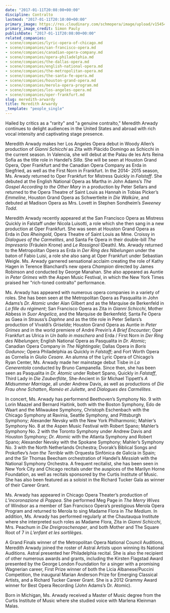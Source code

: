 ```yaml
---
date: "2017-01-11T20:08:00+00:00"
discipline: Contralto
lastmod: "2017-01-11T20:10:00+00:00"
primary_image: https://res.cloudinary.com/schmopera/image/upload/v1545409169/media/webhook-uploads/1484165028041/2017-01-11---Meredith-Arwardy.jpg.jpg
primary_image_credit: Simon Pauly
publishDate: "2017-01-11T20:08:00+00:00"
related_companies:
- scene/companies/lyric-opera-of-chicago.md
- scene/companies/san-francisco-opera.md
- scene/companies/canadian-opera-company.md
- scene/companies/opera-philadelphia.md
- scene/companies/the-dallas-opera.md
- scene/companies/english-national-opera.md
- scene/companies/the-metropolitan-opera.md
- scene/companies/the-santa-fe-opera.md
- scene/companies/houston-grand-opera.md
- scene/companies/merola-opera-program.md
- scene/companies/los-angeles-opera.md
- scene/companies/oper-frankfurt.md
slug: meredith-arwardy
title: Meredith Arwardy
_template: "people_single"
---
```


Hailed by critics as a "rarity" and "a genuine contralto," Meredith Arwady continues to delight audiences in the United States and abroad with rich vocal intensity and captivating stage presence. 

Meredith Arwady makes her Los Angeles Opera debut in Woody Allen’s production of *Gianni Schicchi* as Zita with Plácido Domingo as Schicchi in the current season. In Valencia, she will debut at the Palau de les Arts Reina Sofia as the title role in Handel’s *Silla*. She will be seen at Houston Grand Opera, Oper Frankfurt and the Canadian Opera Company as Erda in Siegfried, as well as the First Norn in Frankfurt. In the 2014- 2015 season, Ms. Arwady returned to Oper Frankfurt for Mistress Quickly in *Falstaff*. She debuted at the English National Opera as Martha in John Adams’s *The Gospel According to the Other Mary* in a production by Peter Sellars and returned to the Opera Theatre of Saint Louis as Hannah in Tobias Picker’s *Emmeline*, Houston Grand Opera as Schwertleite in *Die Walküre*, and debuted at Madison Opera as Mrs. Lovett in Stephen Sondheim’s *Sweeney Todd*.

Meredith Arwady recently appeared at the San Francisco Opera as Mistress Quickly in Falstaff under Nicola Luisotti, a role which she then sang in a new production at Oper Frankfurt. She was seen at Houston Grand Opera as Erda in *Das Rheingold*, Opera Theatre of Saint Louis as Mme. Croissy in *Dialogues of the Carmelites*, and Santa Fe Opera in their double-bill *The Impresario* (Fräulein Krone) and *Le Rossignol* (Death). Ms. Arwady returned to the Metropolitan Opera as Erda in *Der Ring des Nibelungen* under the baton of Fabio Luisi, a role she also sang at Oper Frankfurt under Sebastian Weigle. Ms. Arwady garnered sensational acclaim creating the role of Kathy Hagen in Terence Blanchard’s new opera *Champion* directed by James Robinson and conducted by George Manahan. She also appeared as Auntie in *Peter Grimes* with the Aspen Music Festival, in which the New York Times praised her "rich-toned contralto" performance.

Ms. Arwady has appeared with numerous opera companies in a variety of roles. She has been seen at the Metropolitan Opera as Pasqualita in John Adams’s *Dr. Atomic* under Alan Gilbert and as the Marquise de Berkenfeld in *La fille du régiment*; San Francisco Opera as Zita in *Gianni Schicchi*, Mother Abbess in *Suor Angelica*, and the Marquise de Berkenfeld; Santa Fe Opera as Gaea in Strauss’s *Daphne* and as the title role in Peter Sellars’s production of Vivaldi’s *Griselda*; Houston Grand Opera as Auntie in *Peter Grimes* and in the world premiere of André Previn’s *A Brief Encounter*; Oper Frankfurt as Ulrica in *Un ballo in maschera* and Erda / First Norn in *Der Ring des Nibelungen*; English National Opera as Pasqualita in *Dr. Atomic*; Canadian Opera Company in *The Nightingale*; Dallas Opera in *Boris Godunov*; Opera Philadelphia as Quickly in *Falstaff*; and Fort Worth Opera as Cornelia in *Giulio Cesare*. An alumna of the Lyric Opera of Chicago’s Ryan Center, Ms. Arwady made her mainstage debut Tisbe in *La Cenerentola* conducted by Bruno Campanella. Since then, she has been seen as Pasqualita in *Dr. Atomic* under Robert Spano, Quickly in *Falstaff*, Third Lady in *Die Zauberflöte*, She-Ancient in Sir Michael Tippett’s *A Midsummer Marriage*, all under Andrew Davis, as well as productions of *Die Frau ohne Schatten*, *Roméo et Juliette*, and *Dialogues des Carmélites*. 

In concert, Ms. Arwady has performend Beethoven’s Symphony No. 9 with Lorin Maazel and Bernard Haitink, both with the Boston Symphony, Edo de Waart and the Milwaukee Symphony, Christoph Eschenbach with the Chicago Symphony at Ravinia, Seattle Symphony, and Pittsburgh Symphony; Alexander Nevsky with the New York Philharmonic; Mahler’s Symphony No. 8 at the Aspen Music Festival with Robert Spano; Mahler’s Symphony No. 2 with the Toronto Symphony under Andrew Davis and Houston Symphony; *Dr. Atomic* with the Atlanta Symphony and Robert Spano; Alexander Nevsky with the Spokane Symphony; Mahler’s Symphony No. 3 with the North Netherlands Orchestra; Dvorak’s Biblical Songs and Prokofiev’s *Ivan the Terrible* with Orquesta Sinfónica de Galicia in Spain; and the Sir Thomas Beecham orchestration of Handel’s *Messiah* with the National Symphony Orchestra. A frequent recitalist, she has been seen in New York City and Chicago recitals under the auspices of the Marilyn Horne Foundation, as well as recitals sponsored by the Curtis Institute of Music. She has also been featured as a soloist in the Richard Tucker Gala as winner of their Career Grant.

Ms. Arwady has appeared in Chicago Opera Theater’s production of *L’incoronazione di Poppea*. She performed Meg Page in *The Merry Wives* of Windsor as a member of San Francisco Opera’s prestigious Merola Opera Program and returned to Merola to sing Madame Flora in *The Medium*. In addition, Ms. Arwady has performed regularly at the Chautauqua Institute where she interpreted such roles as Madame Flora, Zita in *Gianni Schicchi*, Mrs. Peachum in *Die Dreigroschenoper*, and both Mother and The Square Root of 7 in *L’enfant et les sortilèges*.

A Grand Finals winner of the Metropolitan Opera National Council Auditions, Meredith Arwady joined the roster of Astral Artists upon winning its National Auditions. Astral presented her Philadelphia recital. She is also the recipient of other numerous awards and grants, including the Kirsten Flagstad Award presented by the George London Foundation for a singer with a promising Wagnerian career, First Prize winner of both the Licia Albanese/Puccini Competition, the inaugural Marian Anderson Prize for Emerging Classical Artists, and a Richard Tucker Career Grant. She is a 2012 Grammy Award winner for Best Opera Recording (John Adams’s Dr. Atomic).

Born in Michigan, Ms. Arwady received a Master of Music degree from the Curtis Institute of Music where she studied voice with Marlena Kleinman Malas.
